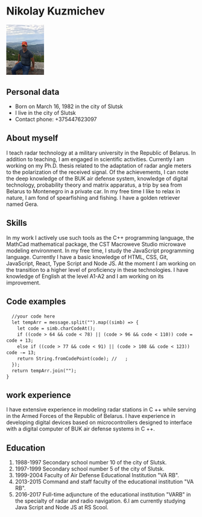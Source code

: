 # Nikolay Kuzmichev
<img src="./my_photo.jpeg" width="100px" alt="My photo"/>

## Personal data
* Born on March 16, 1982 in the city of Slutsk
* I live in the city of Slutsk
* Contact phone: +375447623097
## About myself
I teach radar technology at a military university in the Republic of Belarus. In addition to teaching, I am engaged in scientific activities. Currently I am working on my Ph.D. thesis related to the adaptation of radar angle meters to the polarization of the received signal. Of the achievements, I can note the deep knowledge of the BUK air defense system, knowledge of digital technology, probability theory and matrix apparatus, a trip by sea from Belarus to Montenegro in a private car. In my free time I like to relax in nature, I am fond of spearfishing and fishing. I have a golden retriever named Gera.

## Skills
In my work I actively use such tools as the C++ programming language, the MathCad mathematical package, the CST Macroweve Studio microwave modeling environment. In my free time, I study the JavaScript programming language. Currently I have a basic knowledge of HTML, CSS, Git, JavaScript, React, Type Script and Node JS. At the moment I am working on the transition to a higher level of proficiency in these technologies. I have knowledge of English at the level A1-A2 and I am working on its improvement.
  
## Code examples
```function rot13(message){
  //your code here
  let tempArr = message.split("").map((simb) => {
    let code = simb.charCodeAt();
    if ((code > 64 && code < 78) || (code > 96 && code < 110)) code = code + 13;
    else if ((code > 77 && code < 91) || (code > 108 && code < 123)) code -= 13;
    return String.fromCodePoint(code); //   ;
  });
  return tempArr.join("");
}
```
## work experience
I have extensive experience in modeling radar stations in C ++ while serving in the Armed Forces of the Republic of Belarus. I have experience in developing digital devices based on microcontrollers designed to interface with a digital computer of BUK air defense systems in C ++.
## Education
1. 1988-1997 Secondary school number 10 of the city of Slutsk.
2. 1997-1999 Secondary school number 5 of the city of Slutsk.
3. 1999-2004 Faculty of Air Defense Educational Institution "VA RB".
4. 2013-2015 Command and staff faculty of the educational institution "VA RB".
5. 2016-2017 Full-time adjuncture of the educational institution "VARB" in the specialty of radar and radio navigation.
6.I am currently studying Java Script and Node JS at RS Scool.
